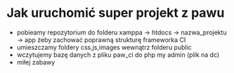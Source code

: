 #  Jak uruchomić super projekt z pawu
- pobieamy repozytorium do folderu xamppa -> htdocs -> nazwa_projektu -> app
żeby zachować poprawną strukturę frameworka CI
- umieszczamy foldery css,js,images wewnątrz folderu public 
- wczytujemy bazę danych z pliku paw_ci do php my admin (plik na dc)
- miłej zabawy
